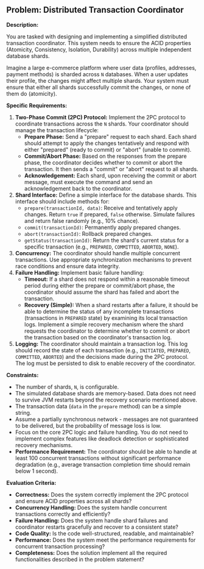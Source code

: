 ## Problem: Distributed Transaction Coordinator

**Description:**

You are tasked with designing and implementing a simplified distributed transaction coordinator. This system needs to ensure the ACID properties (Atomicity, Consistency, Isolation, Durability) across multiple independent database shards.

Imagine a large e-commerce platform where user data (profiles, addresses, payment methods) is sharded across `N` databases. When a user updates their profile, the changes might affect multiple shards. Your system must ensure that either all shards successfully commit the changes, or none of them do (atomicity).

**Specific Requirements:**

1.  **Two-Phase Commit (2PC) Protocol:** Implement the 2PC protocol to coordinate transactions across the `N` shards. Your coordinator should manage the transaction lifecycle:
    *   **Prepare Phase:** Send a "prepare" request to each shard. Each shard should attempt to apply the changes tentatively and respond with either "prepared" (ready to commit) or "abort" (unable to commit).
    *   **Commit/Abort Phase:** Based on the responses from the prepare phase, the coordinator decides whether to commit or abort the transaction. It then sends a "commit" or "abort" request to all shards.
    *   **Acknowledgement:** Each shard, upon receiving the commit or abort message, must execute the command and send an acknowledgement back to the coordinator.
2.  **Shard Interface:** Define a simple interface for the database shards. This interface should include methods for:
    *   `prepare(transactionId, data)`: Receive and tentatively apply changes. Return `true` if prepared, `false` otherwise. Simulate failures and return false randomly (e.g., 10% chance).
    *   `commit(transactionId)`: Permanently apply prepared changes.
    *   `abort(transactionId)`: Rollback prepared changes.
    *   `getStatus(transactionId)`: Return the shard's current status for a specific transaction (e.g., `PREPARED`, `COMMITTED`, `ABORTED`, `NONE`).
3.  **Concurrency:** The coordinator should handle multiple concurrent transactions. Use appropriate synchronization mechanisms to prevent race conditions and ensure data integrity.
4.  **Failure Handling:** Implement basic failure handling:
    *   **Timeout:** If a shard does not respond within a reasonable timeout period during either the prepare or commit/abort phase, the coordinator should assume the shard has failed and abort the transaction.
    *   **Recovery (Simple):** When a shard restarts after a failure, it should be able to determine the status of any incomplete transactions (transactions in `PREPARED` state) by examining its local transaction logs. Implement a simple recovery mechanism where the shard requests the coordinator to determine whether to commit or abort the transaction based on the coordinator's transaction log.
5.  **Logging:** The coordinator should maintain a transaction log. This log should record the state of each transaction (e.g., `INITIATED`, `PREPARED`, `COMMITTED`, `ABORTED`) and the decisions made during the 2PC protocol.  The log must be persisted to disk to enable recovery of the coordinator.

**Constraints:**

*   The number of shards, `N`, is configurable.
*   The simulated database shards are memory-based. Data does not need to survive JVM restarts beyond the recovery scenario mentioned above.
*   The transaction data (`data` in the `prepare` method) can be a simple string.
*   Assume a partially synchronous network - messages are not guaranteed to be delivered, but the probability of message loss is low.
*   Focus on the core 2PC logic and failure handling. You do not need to implement complex features like deadlock detection or sophisticated recovery mechanisms.
*   **Performance Requirement:** The coordinator should be able to handle at least 100 concurrent transactions without significant performance degradation (e.g., average transaction completion time should remain below 1 second).

**Evaluation Criteria:**

*   **Correctness:** Does the system correctly implement the 2PC protocol and ensure ACID properties across all shards?
*   **Concurrency Handling:** Does the system handle concurrent transactions correctly and efficiently?
*   **Failure Handling:** Does the system handle shard failures and coordinator restarts gracefully and recover to a consistent state?
*   **Code Quality:** Is the code well-structured, readable, and maintainable?
*   **Performance:** Does the system meet the performance requirements for concurrent transaction processing?
*   **Completeness:** Does the solution implement all the required functionalities described in the problem statement?
